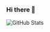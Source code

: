 ### Hi there 👋

![GitHub Stats](https://github-readme-stats.vercel.app/api?username=issasalman&theme=dark)



<!--
**issasalman/issasalman** is a ✨ _special_ ✨ repository because its `README.md` (this file) appears on your GitHub profile.

Here are some ideas to get you started:

- 🔭 I’m currently working on ...
- 🌱 I’m currently learning ...
- 👯 I’m looking to collaborate on ...
- 🤔 I’m looking for help with ...
- 💬 Ask me about ...
- 📫 How to reach me: ...
- 😄 Pronouns: ...
- ⚡ Fun fact: ...

Themes:-
dark, radical, merko, gruvbox, tokyonight, onedark, cobalt, synthwave, highcontrast, dracula
-->
